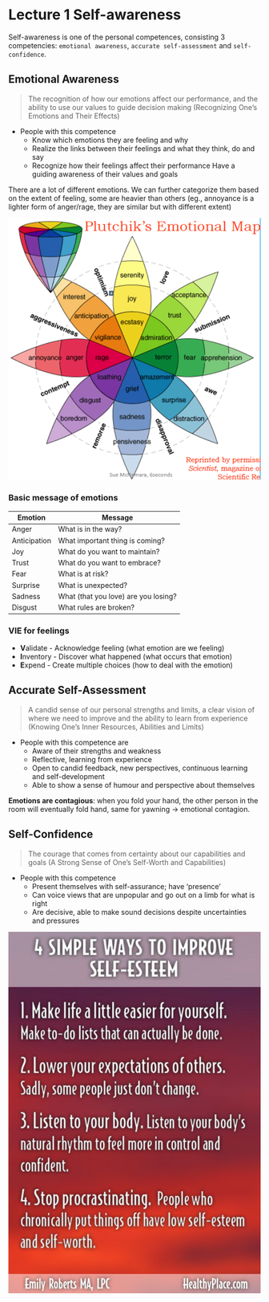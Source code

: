 # Lecture 1 Self-awareness
Self-awareness is one of the personal competences, consisting 3 competencies: `emotional awareness`, `accurate self-assessment` and `self-confidence`.

## Emotional Awareness
> The recognition of how our emotions affect our performance, and the ability to use our values to guide decision making (Recognizing One’s Emotions and Their Effects)
- People with this competence
    - Know which emotions they are feeling and why
    - Realize the links between their feelings and what they think, do and say 
    - Recognize how their feelings affect their performance Have a guiding awareness of their values and goals

There are a lot of different emotions. We can further categorize them based on the extent of feeling, some are heavier than others (eg., annoyance is a lighter form of anger/rage, they are similar but with different extent)

![Plutchik's Emotional map](L1\emotional-map.png)

### Basic message of emotions
| Emotion | Message |
|---|---|
| Anger  | What is in the way? |
| Anticipation  | What important thing is coming?  |
| Joy  | What do you want to maintain?  |
| Trust  | What do you want to embrace?  |
| Fear  | What is at risk?  |
| Surprise  | What is unexpected?  |
| Sadness  | What (that you love) are you losing?  |
| Disgust | What rules are broken? |

### VIE for feelings
- **V**alidate - Acknowledge feeling (what emotion are we feeling)
- **I**nventory - Discover what happened (what occurs that emotion)
- **E**xpend - Create multiple choices (how to deal with the emotion)

## Accurate Self-Assessment
> A candid sense of our personal strengths and limits, a clear vision of where we need to improve and the ability to learn from experience (Knowing One’s Inner Resources, Abilities and Limits) 

- People with this competence are 
    - Aware of their strengths and weakness 
    - Reflective, learning from experience 
    - Open to candid feedback, new perspectives, continuous learning and self-development 
    - Able to show a sense of humour and perspective about themselves

**Emotions are contagious**: when you fold your hand, the other person in the room will eventually fold hand, same for yawning -> emotional contagion.

## Self-Confidence
> The courage that comes from certainty about our capabilities and goals (A Strong Sense of One’s Self-Worth and Capabilities) 

- People with this competence
    - Present themselves with self-assurance; have ‘presence’ 
    - Can voice views that are unpopular and go out on a limb for what is right 
    - Are decisive, able to make sound decisions despite uncertainties and pressures 

![4 ways to Improve self-esteem](L1\improve-self-esteem.png)
